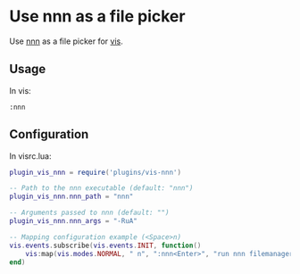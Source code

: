 # Use nnn as a file picker

Use [nnn](https://github.com/jarun/nnn) as a file picker for [vis](https://github.com/martanne/vis).

## Usage

In vis:

`:nnn`

## Configuration

In visrc.lua:

```lua
plugin_vis_nnn = require('plugins/vis-nnn')

-- Path to the nnn executable (default: "nnn")
plugin_vis_nnn.nnn_path = "nnn"

-- Arguments passed to nnn (default: "")
plugin_vis_nnn.nnn_args = "-RuA"

-- Mapping configuration example (<Space>n)
vis.events.subscribe(vis.events.INIT, function()
    vis:map(vis.modes.NORMAL, " n", ":nnn<Enter>", "run nnn filemanager in current dir")
end)
```
